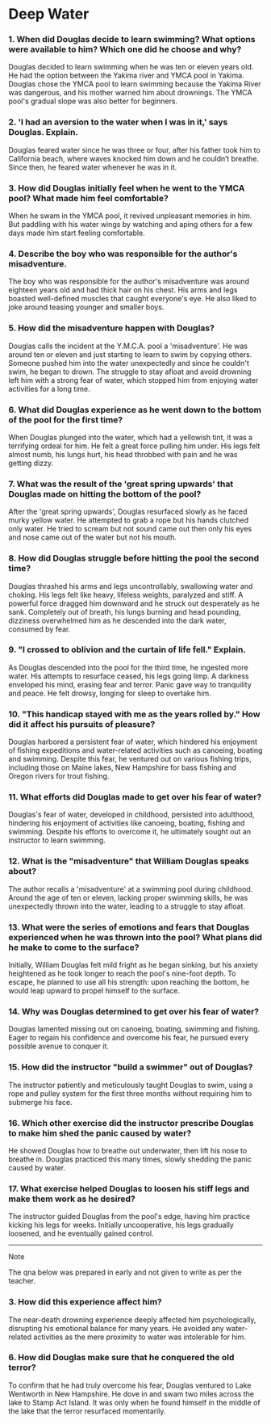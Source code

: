 # Deep Water 

### 1. When did Douglas decide to learn swimming? What options were available to him? Which one did he choose and why? 
Douglas decided to learn swimming when he was ten or eleven years old.  
He had the option between the Yakima river and YMCA pool in Yakima.  
Douglas chose the YMCA pool to learn swimming because the Yakima River was dangerous, and his mother warned him about drownings. The YMCA pool's gradual slope was also better for beginners. 

### 2. 'I had an aversion to the water when I was in it,' says Douglas. Explain. 
Douglas feared water since he was three or four, after his father took him to California beach, where waves knocked him down and he couldn’t breathe. Since then, he feared water whenever he was in it.

### 3. How did Douglas initially feel when he went to the YMCA pool? What made him feel comfortable? 
When he swam in the YMCA pool, it revived unpleasant memories in him. But paddling with his water wings by watching and aping others for a few days made him start feeling comfortable. 

### 4. Describe the boy who was responsible for the author's misadventure.
The boy who was responsible for the author's misadventure was around eighteen years old and had thick hair on his chest. His arms and legs boasted well-defined muscles that caught everyone's eye. He also liked to joke around teasing younger and smaller boys. 

### 5. How did the misadventure happen with Douglas? 
Douglas calls the incident at the Y.M.C.A. pool a 'misadventure'. He was around ten or eleven and just starting to learn to swim by copying others. Someone pushed him into the water unexpectedly and since he couldn't swim, he began to drown. The struggle to stay afloat and avoid drowning left him with a strong fear of water, which stopped him from enjoying water activities for a long time.

### 6. What did Douglas experience as he went down to the bottom of the pool for the first time?
When Douglas plunged into the water, which had a yellowish tint, it was a terrifying ordeal for him. He felt a great force pulling him under. His legs felt almost numb, his lungs hurt, his head throbbed with pain and he was getting dizzy. 

### 7. What was the result of the 'great spring upwards' that Douglas made on hitting the bottom of the pool? 
After the 'great spring upwards', Douglas resurfaced slowly as he faced murky yellow water. He attempted to grab a rope but his hands clutched only water. He tried to scream but not sound came out then only his eyes and nose came out of the water but not his mouth. 

### 8. How did Douglas struggle before hitting the pool the second time? 
Douglas thrashed his arms and legs uncontrollably, swallowing water and choking. His legs felt like heavy, lifeless weights, paralyzed and stiff. A powerful force dragged him downward and he struck out desperately as he sank. Completely out of breath, his lungs burning and head pounding, dizziness overwhelmed him as he descended into the dark water, consumed by fear.

### 9. "I crossed to oblivion and the curtain of life fell." Explain.
As Douglas descended into the pool for the third time, he ingested more water. His attempts to resurface ceased, his legs going limp. A darkness enveloped his mind, erasing fear and terror. Panic gave way to tranquility and peace. He felt drowsy, longing for sleep to overtake him.

### 10. "This handicap stayed with me as the years rolled by." How did it affect his pursuits of pleasure? 
Douglas harbored a persistent fear of water, which hindered his enjoyment of fishing expeditions and water-related activities such as canoeing, boating and swimming. Despite this fear, he ventured out on various fishing trips, including those on Maine lakes, New Hampshire for bass fishing and Oregon rivers for trout fishing.

### 11. What efforts did Douglas made to get over his fear of water? 
Douglas's fear of water, developed in childhood, persisted into adulthood, hindering his enjoyment of activities like canoeing, boating, fishing and swimming. Despite his efforts to overcome it, he ultimately sought out an instructor to learn swimming.

### 12. What is the "misadventure" that William Douglas speaks about? 
The author recalls a 'misadventure' at a swimming pool during childhood. Around the age of ten or eleven, lacking proper swimming skills, he was unexpectedly thrown into the water, leading to a struggle to stay afloat.

### 13. What were the series of emotions and fears that Douglas experienced when he was thrown into the pool? What plans did he make to come to the surface? 
Initially, William Douglas felt mild fright as he began sinking, but his anxiety heightened as he took longer to reach the pool's nine-foot depth. To escape, he planned to use all his strength: upon reaching the bottom, he would leap upward to propel himself to the surface.

### 14. Why was Douglas determined to get over his fear of water? 
Douglas lamented missing out on canoeing, boating, swimming and fishing. Eager to regain his confidence and overcome his fear, he pursued every possible avenue to conquer it.

### 15. How did the instructor "build a swimmer" out of Douglas? 
The instructor patiently and meticulously taught Douglas to swim, using a rope and pulley system for the first three months without requiring him to submerge his face.

### 16. Which other exercise did the instructor prescribe Douglas to make him shed the panic caused by water? 
He showed Douglas how to breathe out underwater, then lift his nose to breathe in. Douglas practiced this many times, slowly shedding the panic caused by water.

### 17. What exercise helped Douglas to loosen his stiff legs and make them work as he desired?
The instructor guided Douglas from the pool's edge, having him practice kicking his legs for weeks. Initially uncooperative, his legs gradually loosened, and he eventually gained control.

----------

> [!NOTE]
> The qna below was prepared in early and not given to write as per the teacher. 

### 3. How did this experience affect him? 

The near-death drowning experience deeply affected him psychologically, disrupting his emotional balance for many years. He avoided any water-related activities as the mere proximity to water was intolerable for him.

### 6. How did Douglas make sure that he conquered the old terror?

To confirm that he had truly overcome his fear, Douglas ventured to Lake Wentworth in New Hampshire. He dove in and swam two miles across the lake to Stamp Act Island. It was only when he found himself in the middle of the lake that the terror resurfaced momentarily.